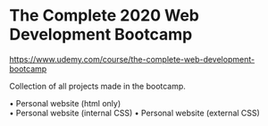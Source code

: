 # The Complete 2020 Web Development Bootcamp

https://www.udemy.com/course/the-complete-web-development-bootcamp

Collection of all projects made in the bootcamp.

• Personal website (html only)  
• Personal website (internal CSS)
• Personal website (external CSS)
